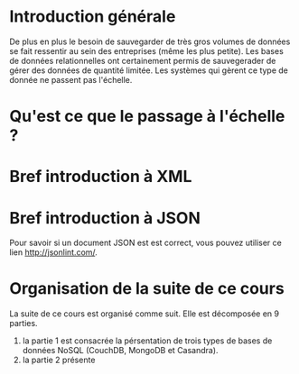 # Introduction générale


De plus en plus le besoin de sauvegarder de très gros volumes de données se fait ressentir au sein des entreprises (même les plus petite). Les bases de données relationnelles ont certainement permis de sauvegerader de gérer des données de quantité limitée. Les systèmes qui gèrent ce type de donnée ne passent pas l'échelle. 

# Qu'est ce que le passage à l'échelle ? 

# Bref introduction à XML 


# Bref introduction à JSON

Pour savoir si un document JSON est est correct, vous pouvez utiliser ce lien http://jsonlint.com/. 



# Organisation de la suite de ce cours
La suite de ce cours est organisé comme suit.  Elle est décomposée en 9 parties. 

1. la partie 1 est consacrée la pérsentation de trois types de bases de données NoSQL (CouchDB, MongoDB et Casandra). 
2. la partie 2 présente  

